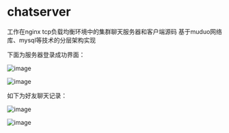 # chatserver
工作在nginx tcp负载均衡环境中的集群聊天服务器和客户端源码 基于muduo网络库、mysql等技术的分层架构实现

下面为服务器登录成功界面：

![image](https://github.com/104lfk/chatserver/assets/92715092/d6c2fa67-4ce8-4a23-9b30-281dc9f89abc)

![image](https://github.com/104lfk/chatserver/assets/92715092/5659a23b-d726-4546-8fcb-1bbb66f3dcfd)

如下为好友聊天记录：

![image](https://github.com/104lfk/chatserver/assets/92715092/c1f93f5c-ebe8-4442-81ff-5027acba4c5f)

![image](https://github.com/104lfk/chatserver/assets/92715092/8d6837f1-1efe-4694-ba69-e62bd087c3c1)





